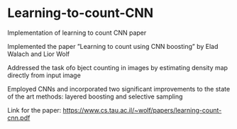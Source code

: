 # Learning-to-count-CNN
Implementation of learning to count CNN paper

Implemented the paper ”Learning to count using CNN boosting” by Elad Walach and Lior Wolf

Addressed the task ofo bject counting in images by estimating density map directly from input image

Employed CNNs and incorporated two significant improvements to the state of the art methods: layered boosting and selective sampling

Link for the paper: https://www.cs.tau.ac.il/~wolf/papers/learning-count-cnn.pdf
